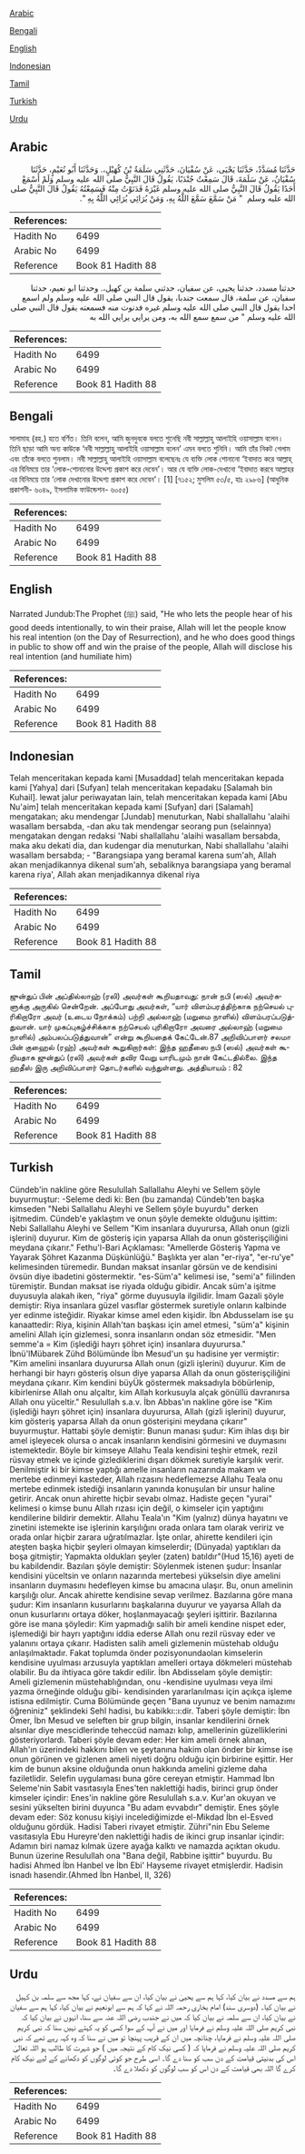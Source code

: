 [Arabic](#arabic)

[Bengali](#bengali)

[English](#english)

[Indonesian](#indonesian)

[Tamil](#tamil)

[Turkish](#turkish)

[Urdu](#urdu)

## Arabic


<div dir="rtl" lang="ar" style={{fontSize:'larger',backgroundColor:'#f8f9fa',padding:20}}>
حَدَّثَنَا مُسَدَّدٌ، حَدَّثَنَا يَحْيَى، عَنْ سُفْيَانَ، حَدَّثَنِي سَلَمَةُ بْنُ كُهَيْلٍ،‏.‏ وَحَدَّثَنَا أَبُو نُعَيْمٍ، حَدَّثَنَا سُفْيَانُ، عَنْ سَلَمَةَ، قَالَ سَمِعْتُ جُنْدَبًا، يَقُولُ قَالَ النَّبِيُّ صلى الله عليه وسلم وَلَمْ أَسْمَعْ أَحَدًا يَقُولُ قَالَ النَّبِيُّ صلى الله عليه وسلم غَيْرَهُ فَدَنَوْتُ مِنْهُ فَسَمِعْتُهُ يَقُولُ قَالَ النَّبِيُّ صلى الله عليه وسلم ‏ "‏ مَنْ سَمَّعَ سَمَّعَ اللَّهُ بِهِ، وَمَنْ يُرَائِي يُرَائِي اللَّهُ بِهِ ‏"‏‏.‏
</div>
<div style={{backgroundColor:'#f8f9fa',padding:20, marginBottom: 10}}><table> <thead> <tr> <th>References:</th> <th></th> </tr> </thead> <tbody><tr><td>Hadith No</td><td>6499</td></tr><tr><td>Arabic No</td><td>6499</td></tr><tr><td>Reference</td><td>Book 81 Hadith 88</td></tr></tbody></table></div>


<div dir="rtl" lang="ar" style={{fontSize:'larger',backgroundColor:'#f8f9fa',padding:20}}>
حدثنا مسدد، حدثنا يحيى، عن سفيان، حدثني سلمة بن كهيل،. وحدثنا ابو نعيم، حدثنا سفيان، عن سلمة، قال سمعت جندبا، يقول قال النبي صلى الله عليه وسلم ولم اسمع احدا يقول قال النبي صلى الله عليه وسلم غيره فدنوت منه فسمعته يقول قال النبي صلى الله عليه وسلم " من سمع سمع الله به، ومن يرايي يرايي الله به
</div>
<div style={{backgroundColor:'#f8f9fa',padding:20, marginBottom: 10}}><table> <thead> <tr> <th>References:</th> <th></th> </tr> </thead> <tbody><tr><td>Hadith No</td><td>6499</td></tr><tr><td>Arabic No</td><td>6499</td></tr><tr><td>Reference</td><td>Book 81 Hadith 88</td></tr></tbody></table></div>

## Bengali


<div dir="ltr" lang="bn" style={{fontSize:'larger',backgroundColor:'#f8f9fa',padding:20}}>
সালামাহ (রহ.) হতে বর্ণিত। তিনি বলেন, আমি জুনদুবকে বলতে শুনেছি নবী সাল্লাল্লাহু আলাইহি ওয়াসাল্লাম বলেন। তিনি ছাড়া আমি অন্য কাউকে ‘নবী সাল্লাল্লাহু আলাইহি ওয়াসাল্লাম বলেন’ এমন বলতে শুনিনি। আমি তাঁর নিকট গেলাম এবং তাঁকে বলতে শুনলাম। নবী সাল্লাল্লাহু আলাইহি ওয়াসাল্লাম বলেছেনঃ যে ব্যক্তি লোক শোনানো ‘ইবাদাত করে আল্লাহ্ এর বিনিময়ে তার ‘লোক-শোনানোর উদ্দেশ্য প্রকাশ করে দেবেন’। আর যে ব্যক্তি লোক-দেখানো ‘ইবাদাত করবে আল্লাহর এর বিনিময়ে তার ‘লোক দেখানোর উদ্দেশ্য প্রকাশ করে দেবেন’। [1] [৭১৫২; মুসলিম ৫৩/৫, হাঃ ২৯৮৬] (আধুনিক প্রকাশনী- ৬০৪৯, ইসলামিক ফাউন্ডেশন- ৬০৫৫)
</div>
<div style={{backgroundColor:'#f8f9fa',padding:20, marginBottom: 10}}><table> <thead> <tr> <th>References:</th> <th></th> </tr> </thead> <tbody><tr><td>Hadith No</td><td>6499</td></tr><tr><td>Arabic No</td><td>6499</td></tr><tr><td>Reference</td><td>Book 81 Hadith 88</td></tr></tbody></table></div>

## English


<div dir="ltr" lang="en" style={{fontSize:'larger',backgroundColor:'#f8f9fa',padding:20}}>
Narrated Jundub:The Prophet (ﷺ) said, "He who lets the people hear of his good deeds intentionally, to win their praise, Allah will let the people know his real intention (on the Day of Resurrection), and he who does good things in public to show off and win the praise of the people, Allah will disclose his real intention (and humiliate him)
</div>
<div style={{backgroundColor:'#f8f9fa',padding:20, marginBottom: 10}}><table> <thead> <tr> <th>References:</th> <th></th> </tr> </thead> <tbody><tr><td>Hadith No</td><td>6499</td></tr><tr><td>Arabic No</td><td>6499</td></tr><tr><td>Reference</td><td>Book 81 Hadith 88</td></tr></tbody></table></div>

## Indonesian


<div dir="ltr" lang="id" style={{fontSize:'larger',backgroundColor:'#f8f9fa',padding:20}}>
Telah menceritakan kepada kami [Musaddad] telah menceritakan kepada kami [Yahya] dari [Sufyan] telah menceritakan kepadaku [Salamah bin Kuhail]. lewat jalur periwayatan lain, telah menceritakan kepada kami [Abu Nu'aim] telah menceritakan kepada kami [Sufyan] dari [Salamah] mengatakan; aku mendengar [Jundab] menuturkan, Nabi shallallahu 'alaihi wasallam bersabda, -dan aku tak mendengar seorang pun (selainnya) mengatakan dengan redaksi 'Nabi shallallahu 'alaihi wasallam bersabda, maka aku dekati dia, dan kudengar dia menuturkan, Nabi shallallahu 'alaihi wasallam bersabda; - "Barangsiapa yang beramal karena sum'ah, Allah akan menjadikannya dikenal sum'ah, sebaliknya barangsiapa yang beramal karena riya', Allah akan menjadikannya dikenal riya
</div>
<div style={{backgroundColor:'#f8f9fa',padding:20, marginBottom: 10}}><table> <thead> <tr> <th>References:</th> <th></th> </tr> </thead> <tbody><tr><td>Hadith No</td><td>6499</td></tr><tr><td>Arabic No</td><td>6499</td></tr><tr><td>Reference</td><td>Book 81 Hadith 88</td></tr></tbody></table></div>

## Tamil


<div dir="ltr" lang="ta" style={{fontSize:'larger',backgroundColor:'#f8f9fa',padding:20}}>
ஜுன்துப் பின் அப்தில்லாஹ் (ரலி) அவர்கள் கூறியதாவது: நான் நபி (ஸல்) அவர்களுக்கு அருகில் சென்றேன். அப்போது அவர்கள், “யார் விளம்பரத்திற்காக நற்செயல் புரிகிறாரோ அவர் (உடைய நோக்கம்) பற்றி அல்லாஹ் (மறுமை நாளில்) விளம்பரப்படுத்துவான். யார் முகப்புகழ்ச்சிக்காக நற்செயல் புரிகிறாரோ அவரை அல்லாஹ் (மறுமை நாளில்) அம்பலப்படுத்துவான்” என்று கூறியதைக் கேட்டேன்.87 அறிவிப்பாளர் சலமா பின் குஹைல் (ரஹ்) அவர்கள் கூறுகிறார்கள்: இந்த ஹதீஸை நபி (ஸல்) அவர்கள் கூறியதாக ஜுன்துப் (ரலி) அவர்கள் தவிர வேறு யாரிடமும் நான் கேட்டதில்லை. இந்த ஹதீஸ் இரு அறிவிப்பாளர் தொடர்களில் வந்துள்ளது. அத்தியாயம் : 82
</div>
<div style={{backgroundColor:'#f8f9fa',padding:20, marginBottom: 10}}><table> <thead> <tr> <th>References:</th> <th></th> </tr> </thead> <tbody><tr><td>Hadith No</td><td>6499</td></tr><tr><td>Arabic No</td><td>6499</td></tr><tr><td>Reference</td><td>Book 81 Hadith 88</td></tr></tbody></table></div>

## Turkish


<div dir="ltr" lang="tr" style={{fontSize:'larger',backgroundColor:'#f8f9fa',padding:20}}>
Cündeb'in nakline göre Resulullah Sallallahu Aleyhi ve Sellem şöyle buyurmuştur: -Seleme dedi ki: Ben (bu zamanda) Cündeb'ten başka kimseden "Nebi Sallallahu Aleyhi ve Sellem şöyle buyurdu" derken işitmedim. Cündeb'e yaklaştım ve onun şöyle demekte olduğunu işittim: Nebi Sallallahu Aleyhi ve Sellem "Kim insanlara duyurursa, Allah onun (gizli işlerini) duyurur. Kim de gösteriş için yaparsa Allah da onun gösterişçiliğini meydana çıkarır." Fethu'l-Bari Açıklaması: "Amellerde Gösteriş Yapma ve Yayarak Şöhret Kazanma Düşkünlüğü." Başlıkta yer alan "er-riya", "er-ru'ye" kelimesinden türemedir. Bundan maksat insanlar görsün ve de kendisini övsün diye ibadetini göstermektir. "es-Süm'a" kelimesi ise, "semi'a" fiilinden türemiştir. Bundan maksat ise riyada olduğu gibidir. Ancak süm'a işitme duyusuyla alakah iken, "riya" görme duyusuyla ilgilidir. İmam Gazali şöyle demiştir: Riya insanlara güzel vasıflar göstermek suretiyle onların kalbinde yer edinme isteğidir. Riyakar kimse amel eden kişidir. İbn Abdusselam ise şu kanaattedir: Riya, kişinin Allah'tan başkası için amel etmesi, "süm'a" kişinin amelini Allah için gizlemesi, sonra insanların ondan söz etmesidir. "Men semme'a = Kim (işlediği hayrı şöhret için) insanlara duyurursa." İbnü'lMübarek Zühd Bölümünde İbn Mesud'un şu hadisine yer vermiştir: "Kim amelini insanlara duyurursa Allah onun (gizli işlerini) duyurur. Kim de herhangi bir hayrı gösteriş olsun diye yaparsa Allah da onun gösterişçiliğini meydana çıkarır. Kim kendini büyÜk göstermek maksadıyla böbürlenip, kibirlenirse Allah onu alçaltır, kim Allah korkusuyla alçak gönüllü davranırsa Allah onu yüceltir." Resulullah s.a.v. İbn Abbas'ın nakline göre ise "Kim (işlediği hayrı şöhret için) insanlara duyurursa, Allah (gizli işlerini) duyurur, kim gösteriş yaparsa Allah da onun gösterişini meydana çıkarır" buyurmuştur. Hattabi şöyle demiştir: Bunun manası şudur: Kim ihlas dışı bir amel işleyecek olursa o ancak insanların kendisini görmesini ve duymasını istemektedir. Böyle bir kimseye Allahu Teala kendisini teşhir etmek, rezil rüsvay etmek ve içinde gizlediklerini dışarı dökmek suretiyle karşılık verir. Denilmiştir ki bir kimse yaptığı amelle insanların nazarında makam ve mertebe edinmeyi kasteder, Allah rızasını hedeflemezse Allahu Teala onu mertebe edinmek istediği insanların yanında konuşulan bir unsur haline getirir. Ancak onun ahirette hiçbir sevabı olmaz. Hadiste geçen "yurai" kelimesi o kimse bunu Allah rızası için değil, o kimseler için yaptığını kendilerine bildirir demektir. Allahu Teala'ın "Kim (yalnız) dünya hayatını ve zinetini istemekte ise işlerinin karşılığını orada onlara tam olarak veririz ve orada onlar hiçbir zarara uğratılmazlar. İşte onlar, ahirette kendileri için ateşten başka hiçbir şeyleri olmayan kimselerdir; (Dünyada) yaptıkları da boşa gitmiştir; Yapmakta oldukları şeyler (zaten) batıldır"(Hud 15,16) ayeti de bu kabildendir. Bazıları şöyle demiştir: Söylenmek istenen şudur: İnsanlar kendisini yüceltsin ve onların nazarında mertebesi yükselsin diye amelini insanların duymasını hedefleyen kimse bu amacına ulaşır. Bu, onun amelinin karşılığı olur. Ancak ahirette kendisine sevap verilmez. Bazılarına göre mana şudur: Kim insanların kusurlarını başkalarına duyurur ve yayarsa Allah da onun kusurlarını ortaya döker, hoşlanmayacağı şeyleri işittirir. Bazılarına göre ise mana şöyledir: Kim yapmadığı salih bir ameli kendine nispet eder, işlemediği bir hayrı yaptığını iddia ederse Allah onu rezil rüsvay eder ve yalanını ortaya çıkarır. Hadisten salih ameli gizlemenin müstehab olduğu anlaşılmaktadır. Fakat toplumda önder pozisyonundaolan kimselerin kendisine uyulması arzusuyla yaptıkları amelleri ortaya dökmeleri müstehab olabilir. Bu da ihtiyaca göre takdir edilir. İbn Abdisselam şöyle demiştir: Ameli gizlemenin müstehablığından, onu -kendisine uyulması veya ilmi yazma örneğinde olduğu gibi- kendisinden yararlanılması için açıkça işleme istisna edilmiştir. Cuma Bölümünde geçen "Bana uyunuz ve benim namazımı öğreniniz" şeklindeki Sehl hadisi, bu kabikkı::ı:dir. Taberi şöyle demiştir: İbn Ömer, İbn Mesud ve seleften bir grup bilgin, insanlar kendilerini örnek alsınlar diye mescidlerinde teheccüd namazı kılıp, amellerinin güzelliklerini gösteriyorlardı. Taberi şöyle devam eder: Her kim ameli örnek alınan, Allah'ın üzerindeki hakkını bilen ve şeytanına hakim olan önder bir kimse ise onun görünen ve gizlenen ameli niyeti doğru olduğu için birbirine eşittir. Her kim de bunun aksine olduğunda onun hakkında amelini gizleme daha faziletlidir. Selefin uygulaması buna göre cereyan etmiştir. Hammad İbn Seleme'nin Sabit vasıtasıyla Enes'ten naklettiği hadis, birinci grup önder kimseler içindir: Enes'in nakline göre Resulullah s.a.v. Kur'an okuyan ve sesini yükselten birini duyunca "Bu adam evvabdır" demiştir. Enes şöyle devam eder: Söz konusu kişiyi incelediğimizde el-Mikdad İbn el-Esved olduğunu gördük. Hadisi Taberi rivayet etmiştir. Zühri"nin Ebu Seleme vasıtasıyla Ebu Hureyre'den naklettiği hadis de ikinci grup insanlar içindir: Adamın biri namaz kılmak üzere ayağa kalktı ve namazda açıktan okudu. Bunun üzerine Resulullah ona "Bana değil, Rabbine işittir" buyurdu. Bu hadisi Ahmed İbn Hanbel ve İbn Ebi' Hayseme rivayet etmişlerdir. Hadisin isnadı hasendir.(Ahmed İbn Hanbel, II, 326)
</div>
<div style={{backgroundColor:'#f8f9fa',padding:20, marginBottom: 10}}><table> <thead> <tr> <th>References:</th> <th></th> </tr> </thead> <tbody><tr><td>Hadith No</td><td>6499</td></tr><tr><td>Arabic No</td><td>6499</td></tr><tr><td>Reference</td><td>Book 81 Hadith 88</td></tr></tbody></table></div>

## Urdu


<div dir="rtl" lang="ur" style={{fontSize:'larger',backgroundColor:'#f8f9fa',padding:20}}>
ہم سے مسدد نے بیان کیا، کہا ہم سے یحییٰ نے بیان کیا، ان سے سفیان نے، کہا مجھ سے سلمہ بن کہیل نے بیان کیا۔ (دوسری سند) امام بخاری رحمہ اللہ نے کہا کہ ہم سے ابونعیم نے بیان کیا، کہا ہم سے سفیان نے بیان کیا، ان سے سلمہ نے بیان کیا کہ میں نے جندب رضی اللہ عنہ سے سنا، انہوں نے بیان کیا کہ نبی کریم صلی اللہ علیہ وسلم نے فرمایا اور میں نے آپ کے سوا کسی کو یہ کہتے نہیں سنا کہ نبی کریم صلی اللہ علیہ وسلم نے فرمایا، چنانچہ میں ان کے قریب پہنچا تو میں نے سنا کہ وہ کہہ رہے تھے کہ نبی کریم صلی اللہ علیہ وسلم نے فرمایا کہ ( کسی نیک کام کے نتیجہ میں ) جو شہرت کا طالب ہو اللہ تعالیٰ اس کی بدنیتی قیامت کے دن سب کو سنا دے گا۔ اسی طرح جو کوئی لوگوں کو دکھانے کے لیے نیک کام کرے گا اللہ بھی قیامت کے دن اس کو سب لوگوں کو دکھلا دے گا۔
</div>
<div style={{backgroundColor:'#f8f9fa',padding:20, marginBottom: 10}}><table> <thead> <tr> <th>References:</th> <th></th> </tr> </thead> <tbody><tr><td>Hadith No</td><td>6499</td></tr><tr><td>Arabic No</td><td>6499</td></tr><tr><td>Reference</td><td>Book 81 Hadith 88</td></tr></tbody></table></div>